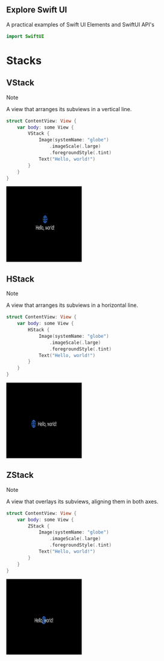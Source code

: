## Explore Swift UI
A practical examples of Swift UI Elements and SwiftUI API's

``` swift
import SwiftUI
```

# Stacks

## VStack

> [!Note]
> A view that arranges its subviews in a vertical line. 

``` swift
struct ContentView: View {
    var body: some View {
        VStack {
            Image(systemName: "globe")
                .imageScale(.large)
                .foregroundStyle(.tint)
            Text("Hello, world!")
        }
    }
}
```

<img src="https://github.com/KarthiRasu-iOS/Explore-SwiftUI/blob/master/reference_images/vstack_preview.png" width="200" height="200">

## HStack

> [!Note]
> A view that arranges its subviews in a horizontal line.

``` swift
struct ContentView: View {
    var body: some View {
        HStack {
            Image(systemName: "globe")
                .imageScale(.large)
                .foregroundStyle(.tint)
            Text("Hello, world!")
        }
    }
}
```

<img src="https://github.com/KarthiRasu-iOS/Explore-SwiftUI/blob/master/reference_images/hstack_preview.png" width="200" height="200">

## ZStack

> [!Note]
> A view that overlays its subviews, aligning them in both axes.

``` swift
struct ContentView: View {
    var body: some View {
        ZStack {
            Image(systemName: "globe")
                .imageScale(.large)
                .foregroundStyle(.tint)
            Text("Hello, world!")
        }
    }
}
```
<img src="https://github.com/KarthiRasu-iOS/Explore-SwiftUI/blob/master/reference_images/zstack_preview.png" width="200" height="200">
